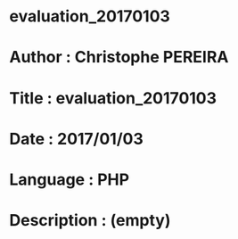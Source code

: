# evaluation_20170103
# Author : Christophe PEREIRA
# Title : evaluation_20170103
# Date : 2017/01/03
# Language : PHP
# Description : (empty)
